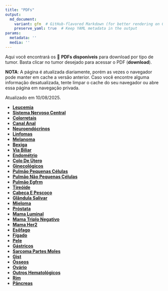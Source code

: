 ```yaml
---
title: "PDFs"
output: 
  md_document:
    variant: gfm  # GitHub-flavored Markdown (for better rendering on GitHub)
    preserve_yaml: true  # Keep YAML metadata in the output
params:
  metadata: ''
  media: ''
---
```


<script async src="https://scripts.simpleanalyticscdn.com/latest.js"></script>

Aqui você encontrará os 📝 **PDFs disponíveis** para download por tipo
de tumor. Basta clicar no tumor desejado para acessar o PDF
(**download**).

**NOTA**: A página é atualizada diariamente, porém as vezes o navegador
pode manter em cache a versão anterior. Caso você encontre alguma
informação desatualizada, tente limpar o cache do seu navegador ou abre
essa página em navegação privada.

Atualizado em 10/08/2025.

- [**Leucemia**](https://coeoralmeds-e768.restdb.io/media/68982db5f63b80480023b5e0?download=true)
- [**Sistema Nervoso
  Central**](https://coeoralmeds-e768.restdb.io/media/68982db8f63b80480023b5e4?download=true)
- [**Colorretais**](https://coeoralmeds-e768.restdb.io/media/68982dbbf63b80480023b5e8?download=true)
- [**Canal
  Anal**](https://coeoralmeds-e768.restdb.io/media/68982dbdf63b80480023b5ea?download=true)
- [**Neuroendócrinos**](https://coeoralmeds-e768.restdb.io/media/68982dbef63b80480023b5ec?download=true)
- [**Linfomas**](https://coeoralmeds-e768.restdb.io/media/68982dc0f63b80480023b5ee?download=true)
- [**Melanoma**](https://coeoralmeds-e768.restdb.io/media/68982dc2f63b80480023b5f0?download=true)
- [**Bexiga**](https://coeoralmeds-e768.restdb.io/media/68982dc4f63b80480023b5f2?download=true)
- [**Via
  Biliar**](https://coeoralmeds-e768.restdb.io/media/68982dc5f63b80480023b5f4?download=true)
- [**Endométrio**](https://coeoralmeds-e768.restdb.io/media/68982dc7f63b80480023b5f5?download=true)
- [**Colo De
  Útero**](https://coeoralmeds-e768.restdb.io/media/68982dc9f63b80480023b5f8?download=true)
- [**Ginecológicos**](https://coeoralmeds-e768.restdb.io/media/68982dcaf63b80480023b5fa?download=true)
- [**Pulmão Pequenas
  Células**](https://coeoralmeds-e768.restdb.io/media/68982dccf63b80480023b5fc?download=true)
- [**Pulmão Não Pequenas
  Células**](https://coeoralmeds-e768.restdb.io/media/68982dcef63b80480023b5fe?download=true)
- [**Pulmão
  Egfrm**](https://coeoralmeds-e768.restdb.io/media/68982dd0f63b80480023b600?download=true)
- [**Tireóide**](https://coeoralmeds-e768.restdb.io/media/68982dd3f63b80480023b604?download=true)
- [**Cabeça E
  Pescoço**](https://coeoralmeds-e768.restdb.io/media/68982dd5f63b80480023b606?download=true)
- [**Glândula
  Salivar**](https://coeoralmeds-e768.restdb.io/media/68982dd7f63b80480023b608?download=true)
- [**Mieloma**](https://coeoralmeds-e768.restdb.io/media/68982dd9f63b80480023b60a?download=true)
- [**Próstata**](https://coeoralmeds-e768.restdb.io/media/68982ddaf63b80480023b60c?download=true)
- [**Mama
  Luminal**](https://coeoralmeds-e768.restdb.io/media/68982ddef63b80480023b610?download=true)
- [**Mama Triplo
  Negativo**](https://coeoralmeds-e768.restdb.io/media/68982de0f63b80480023b616?download=true)
- [**Mama
  Her2**](https://coeoralmeds-e768.restdb.io/media/68982de2f63b80480023b618?download=true)
- [**Esôfago**](https://coeoralmeds-e768.restdb.io/media/68982de3f63b80480023b61a?download=true)
- [**Fígado**](https://coeoralmeds-e768.restdb.io/media/68982de5f63b80480023b61c?download=true)
- [**Pele**](https://coeoralmeds-e768.restdb.io/media/68982de7f63b80480023b61e?download=true)
- [**Gástricos**](https://coeoralmeds-e768.restdb.io/media/68982de9f63b80480023b620?download=true)
- [**Sarcoma Partes
  Moles**](https://coeoralmeds-e768.restdb.io/media/68982deaf63b80480023b622?download=true)
- [**Gist**](https://coeoralmeds-e768.restdb.io/media/68982decf63b80480023b623?download=true)
- [**Ósseos**](https://coeoralmeds-e768.restdb.io/media/68982deef63b80480023b626?download=true)
- [**Ovário**](https://coeoralmeds-e768.restdb.io/media/68982deff63b80480023b627?download=true)
- [**Outros
  Hematológicos**](https://coeoralmeds-e768.restdb.io/media/68982df1f63b80480023b629?download=true)
- [**Rim**](https://coeoralmeds-e768.restdb.io/media/68982df3f63b80480023b62c?download=true)
- [**Pâncreas**](https://coeoralmeds-e768.restdb.io/media/68982df5f63b80480023b62e?download=true)
